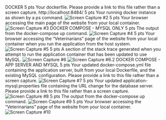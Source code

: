DOCKER
5 pts Your dockerfile. Please provide a link to this file rather than a screen capture.
http://localhost:8484/
5 pts Your running docker instance as shown by a ps command.
![Screen Capture #2](images/screenshot#2.JPG)
5 pts Your browser accessing the main page of the website from your local container.
![Screen Capture #3](images/Screenshot#3.JPG)
DOCKER COMPOSE - MYSQL ONLY
5 pts The output from the docker-compose up command.
![Screen Capture #4](images/Screenshot#4.jpg)
5 pts Your browser accessing the “Veterinarians” page of the website from your local container when you run the application from the host system.
![Screen Capture #5](images/Screenshot#5.jpg)
5 pts A section of the stack trace generated when you attempt to run the application
container that has been updated to use MySQL.
![Screen Capture #6](images/Screenshot#6.jpg)
![Screen Capture #6.2](images/Screenshot#6.2.jpg)
DOCKER COMPOSE - APP SERVER AND MYSQL
5 pts Your updated docker-compose.yml file containing the application server, built from
your local Dockerfile, and the existing MySQL configuration. Please provide a link
to this file rather than a screen capture.
![Screen Capture #7](images/Screenshot#7.jpg)
5 pts Your updated application-mysql.properties file containing the URL change for
the database server. Please provide a link to this file rather than a screen capture.
![Screen Capture #8](images/Screenshot#8.jpg)
5 pts The output from the docker-compose up command.
![Screen Capture #9](images/Screenshot#9.jpg)
5 pts Your browser accessing the “Veterinarians” page of the website from your local container.
![Screen Capture #10](images/Screenshot#10.jpg)

